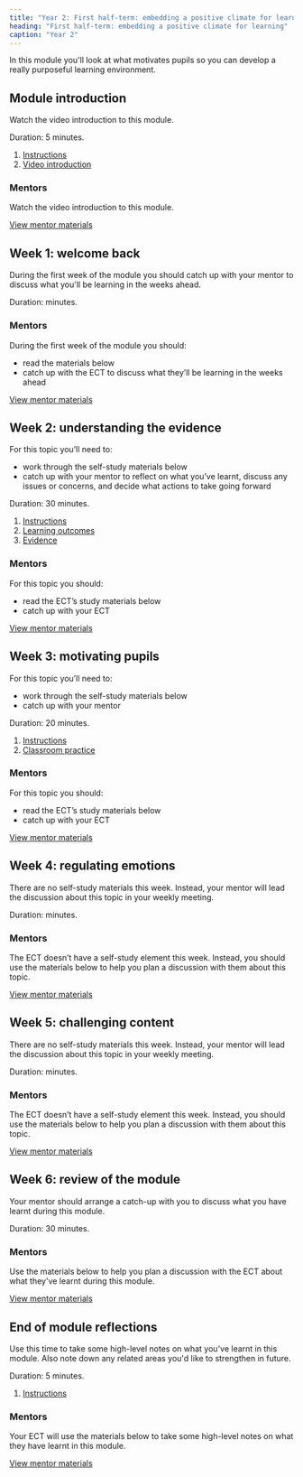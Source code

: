```yaml
---
title: "Year 2: First half-term: embedding a positive climate for learning"
heading: "First half-term: embedding a positive climate for learning"
caption: "Year 2"
---
```


In this module you'll look at what motivates pupils so you can develop a really purposeful learning environment.

## Module introduction

Watch the video introduction to this module.

Duration: 5 minutes.

1. [Instructions](/education-development-trust/year-2-embedding-a-positive-climate-for-learning/intro-ect-instructions)
2. [Video introduction](/education-development-trust/year-2-embedding-a-positive-climate-for-learning/intro-ect-video-introduction)

### Mentors

Watch the video introduction to this module.

[View mentor materials](/education-development-trust/year-2-embedding-a-positive-climate-for-learning/autumn-week-0-mentor-materials)

## Week 1: welcome back

During the first week of the module you should catch up with your mentor to discuss what you'll be learning in the weeks ahead.

Duration: minutes.

### Mentors

During the first week of the module you should:

- read the materials below
- catch up with the ECT to discuss what they’ll be learning in the weeks ahead

[View mentor materials](/education-development-trust/year-2-embedding-a-positive-climate-for-learning/autumn-week-1-mentor-materials)

## Week 2: understanding the evidence

For this topic you’ll need to:

- work through the self-study materials below
- catch up with your mentor to reflect on what you’ve learnt, discuss any issues or concerns, and decide what actions to take going forward

Duration: 30 minutes.

1. [Instructions](/education-development-trust/year-2-embedding-a-positive-climate-for-learning/autumn-week-2-ect-instructions)
2. [Learning outcomes](/education-development-trust/year-2-embedding-a-positive-climate-for-learning/autumn-week-2-ect-learning-outcomes)
3. [Evidence](/education-development-trust/year-2-embedding-a-positive-climate-for-learning/autumn-week-2-ect-evidence)

### Mentors

For this topic you should:

- read the ECT’s study materials below
- catch up with your ECT

[View mentor materials](/education-development-trust/year-2-embedding-a-positive-climate-for-learning/autumn-week-2-mentor-materials)

## Week 3: motivating pupils

For this topic you’ll need to:

- work through the self-study materials below
- catch up with your mentor

Duration: 20 minutes.

1. [Instructions](/education-development-trust/year-2-embedding-a-positive-climate-for-learning/autumn-week-3-ect-instructions)
2. [Classroom practice](/education-development-trust/year-2-embedding-a-positive-climate-for-learning/autumn-week-3-ect-classroom-practice)

### Mentors

For this topic you should:

- read the ECT’s study materials below
- catch up with your ECT

[View mentor materials](/education-development-trust/year-2-embedding-a-positive-climate-for-learning/autumn-week-3-mentor-materials)

## Week 4: regulating emotions

There are no self-study materials this week. Instead, your mentor will lead the discussion about this topic in your weekly meeting.

Duration: minutes.

### Mentors

The ECT doesn’t have a self-study element this week. Instead, you should use the materials below to help you plan a discussion with them about this topic.

[View mentor materials](/education-development-trust/year-2-embedding-a-positive-climate-for-learning/autumn-week-4-mentor-materials)

## Week 5: challenging content

There are no self-study materials this week. Instead, your mentor will lead the discussion about this topic in your weekly meeting.

Duration: minutes.

### Mentors

The ECT doesn’t have a self-study element this week. Instead, you should use the materials below to help you plan a discussion with them about this topic.

[View mentor materials](/education-development-trust/year-2-embedding-a-positive-climate-for-learning/autumn-week-5-mentor-materials)

## Week 6: review of the module

Your mentor should arrange a catch-up with you to discuss what you have learnt during this module.

Duration: 30 minutes.

### Mentors

Use the materials below to help you plan a discussion with the ECT about what they've learnt during this module.

[View mentor materials](/education-development-trust/year-2-embedding-a-positive-climate-for-learning/autumn-week-6-mentor-materials)

## End of module reflections

Use this time to take some high-level notes on what you've learnt in this module. Also note down any related areas you'd like to strengthen in future.

Duration: 5 minutes.

1. [Instructions](/education-development-trust/year-2-embedding-a-positive-climate-for-learning/intro-ect-instructions)

### Mentors

Your ECT will use the materials below to take some high-level notes on what they have learnt in this module.

[View mentor materials](/education-development-trust/year-2-embedding-a-positive-climate-for-learning/autumn-week-0-mentor-materials)
